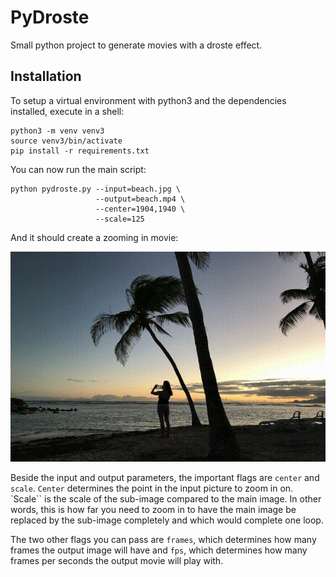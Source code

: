 # PyDroste

Small python project to generate movies with a droste effect.

## Installation

To setup a virtual environment with python3 and the dependencies installed,
execute in a shell:

    python3 -m venv venv3
    source venv3/bin/activate
    pip install -r requirements.txt

You can now run the main script:

    python pydroste.py --input=beach.jpg \
                       --output=beach.mp4 \
                       --center=1904,1940 \
                       --scale=125

And it should create a zooming in movie:

![Beach Movie](beach.gif)

Beside the input and output parameters, the important flags are
`center` and `scale`. `Center` determines the point in the input picture
to zoom in on. `Scale`` is the scale of the sub-image compared to the main
image. In other words, this is how far you need to zoom in to have the
main image be replaced by the sub-image completely and which would
complete one loop.

The two other flags you can pass are `frames`, which determines how
many frames the output image will have and `fps`, which determines
how many frames per seconds the output movie will play with.

